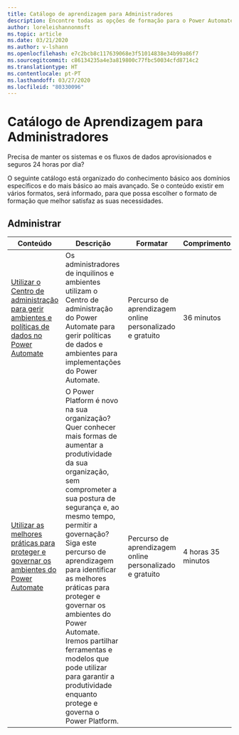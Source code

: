 ```yaml
---
title: Catálogo de aprendizagem para Administradores
description: Encontre todas as opções de formação para o Power Automate
author: loreleishannonmsft
ms.topic: article
ms.date: 03/21/2020
ms.author: v-lshann
ms.openlocfilehash: e7c2bcb8c117639068e3f51014838e34b99a86f7
ms.sourcegitcommit: c86134235a4e3a819800c77fbc50034cfd8714c2
ms.translationtype: HT
ms.contentlocale: pt-PT
ms.lasthandoff: 03/27/2020
ms.locfileid: "80330096"
---
```

# <a name="administrators-learning-catalog"></a>Catálogo de Aprendizagem para Administradores

Precisa de manter os sistemas e os fluxos de dados aprovisionados e seguros 24 horas por dia?

O seguinte catálogo está organizado do conhecimento básico aos domínios específicos e do mais básico ao mais avançado. Se o conteúdo existir em vários formatos, será informado, para que possa escolher o formato de formação que melhor satisfaz as suas necessidades.

## <a name="administer"></a>Administrar
| Conteúdo  | Descrição  | Formatar | Comprimento   |
|-----------------------------------------------------------------------------------------------------------------------------------------------|------------------------------------------------------------------------------------------------------------------------------------------------------------------------------------------------------------------------------------------------------------------------------------------------------------------------------------------------------------------------------------------------------------------------------------------------------------|---------------------------------------|--------------------|
| [Utilizar o Centro de administração para gerir ambientes e políticas de dados no Power Automate](https://docs.microsoft.com/learn/modules/administer-flows/) | Os administradores de inquilinos e ambientes utilizam o Centro de administração do Power Automate para gerir políticas de dados e ambientes para implementações do Power Automate. | Percurso de aprendizagem online personalizado e gratuito | 36 minutos         |
| [Utilizar as melhores práticas para proteger e governar os ambientes do Power Automate](https://docs.microsoft.com/learn/paths/best-practices-environments/)    | O Power Platform é novo na sua organização? Quer conhecer mais formas de aumentar a produtividade da sua organização, sem comprometer a sua postura de segurança e, ao mesmo tempo, permitir a governação? Siga este percurso de aprendizagem para identificar as melhores práticas para proteger e governar os ambientes do Power Automate. Iremos partilhar ferramentas e modelos que pode utilizar para garantir a produtividade enquanto protege e governa o Power Platform. | Percurso de aprendizagem online personalizado e gratuito | 4 horas 35 minutos |

